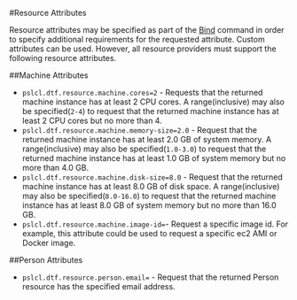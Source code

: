 #Resource Attributes

Resource attributes may be specified as part of the [Bind](template_commands.md#bind) command in order to specify additional requirements for the requested attribute. Custom attributes can be used. However, all resource providers must support the following resource attributes.

##Machine Attributes
 
* `pslcl.dtf.resource.machine.cores=2` - Requests that the returned machine instance has at least 2 CPU cores. A range(inclusive) may also be specified(`2-4`) to request that the returned machine instance has at least 2 CPU cores but no more than 4.
* `pslcl.dtf.resource.machine.memory-size=2.0` - Request that the returned machine instance has at least 2.0 GB of system memory. A range(inclusive) may also be specified(`1.0-3.0`) to request that the returned machine instance has at least 1.0 GB of system memory but no more than 4.0 GB.
* `pslcl.dtf.resource.machine.disk-size=8.0` - Request that the returned machine instance has at least 8.0 GB of disk space. A range(inclusive) may also be specified(`8.0-16.0`) to request that the returned machine instance has at least 8.0 GB of system memory but no more than 16.0 GB.
* `pslcl.dtf.resource.machine.image-id=`- Request a specific image id. For example, this attribute could be used to request a specific ec2 AMI or Docker image.

##Person Attributes
* `pslcl.dtf.resource.person.email=` - Request that the returned Person resource has the specified email address.